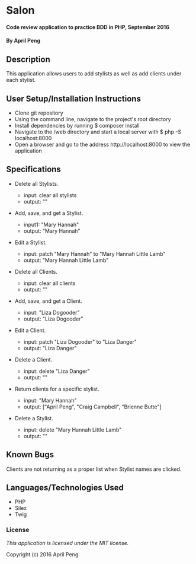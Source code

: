 # Salon #

#### Code review application to practice BDD in PHP, September 2016

#### By April Peng

## Description ##

This application allows users to add stylists as well as add clients under each stylist.

## User Setup/Installation Instructions ##

* Clone git repository
* Using the command line, navigate to the project's root directory
* Install dependencies by running $ composer install
* Navigate to the /web directory and start a local server with $ php -S localhost:8000
* Open a browser and go to the address http://localhost:8000 to view the application

## Specifications ##
* Delete all Stylists.
    * input: clear all stylists
    * output: ""

* Add, save, and get a Stylist.
    * input1: "Mary Hannah"
    * output: "Mary Hannah"

* Edit a Stylist.
    * input: patch "Mary Hannah" to "Mary Hannah Little Lamb"
    * output: "Mary Hannah Little Lamb"

* Delete all Clients.
    * input: clear all clients
    * output: ""

* Add, save, and get a Client.
    * input: "Liza Dogooder"
    * output: "Liza Dogooder"

* Edit a Client.
    * input: patch "Liza Dogooder" to "Liza Danger"
    * output: "Liza Danger"

* Delete a Client.
    * input: delete "Liza Danger"
    * output: ""

* Return clients for a specific stylist.
    * input: "Mary Hannah"
    * output: ["April Peng", "Craig Campbell", "Brienne Butte"]

* Delete a Stylist.
    * input: delete "Mary Hannah Little Lamb"
    * output: ""

## Known Bugs ##

Clients are not returning as a proper list when Stylist names are clicked. 

## Languages/Technologies Used ##

* PHP
* Silex
* Twig

### License ###

*This application is licensed under the MIT license.*

Copyright (c) 2016 April Peng
